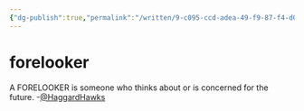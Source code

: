 ```yaml
---
{"dg-publish":true,"permalink":"/written/9-c095-ccd-adea-49-f9-87-f4-d0-ffe-2-f59-c4-a/","dgHomeLink":true,"dgPassFrontmatter":false}
---
```


# forelooker


A FORELOOKER is someone who thinks about or is concerned for the future.
-[@HaggardHawks](https://twitter.com/HaggardHawks/status/1500166721990242308)